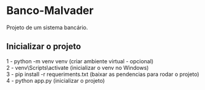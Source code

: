 # Banco-Malvader
Projeto de um sistema bancário.

## Inicializar o projeto
1 - python -m venv venv (criar ambiente virtual - opcional) </br>
2 - venv\Scripts\activate (inicializar o venv no Windows) </br>
3 - pip install -r requeriments.txt (baixar as pendencias para rodar o projeto) </br>
4 - python app.py (inicializar o projeto)
